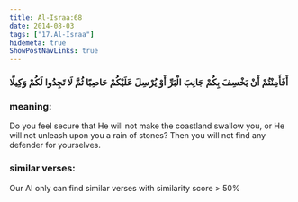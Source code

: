 ```yaml
---
title: Al-Israa:68
date: 2014-08-03
tags: ["17.Al-Israa"]
hidemeta: true 
ShowPostNavLinks: true 
---
```

### أَفَأَمِنْتُمْ أَنْ يَخْسِفَ بِكُمْ جَانِبَ الْبَرِّ أَوْ يُرْسِلَ عَلَيْكُمْ حَاصِبًا ثُمَّ لَا تَجِدُوا لَكُمْ وَكِيلًا
### meaning: 
Do you feel secure that He will not make the coastland swallow you, or He will not unleash upon you a rain of stones? Then you will not find any defender for yourselves.
### similar verses: 

Our AI only can find similar verses with similarity score > 50% 




